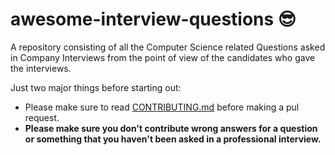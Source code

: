 # awesome-interview-questions 😎

A repository consisting of all the Computer Science related Questions asked in Company Interviews from the point of view of the candidates who gave the interviews.

Just two major things before starting out:

- Please make sure to read [CONTRIBUTING.md](CONTRIBUTING.md) before making a pul request.
- **Please make sure you don't contribute wrong answers for a question or something that you haven't been asked in a professional interview.**
